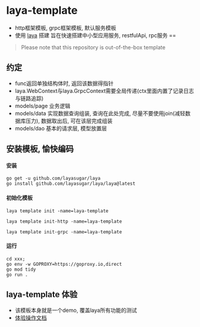 # laya-template

- http框架模板, grpc框架模板, 默认服务模板
- 使用 [laya](https://github.com/layasugar/laya) 搭建 旨在快速搭建中小型应用服务, restfulApi, rpc服务 ==

> Please note that this repository is out-of-the-box template

## 约定

- func返回单独结构体时, 返回该数据得指针
- laya.WebContext与laya.GrpcContext需要全局传递(ctx里面内置了记录日志与链路追踪)
- models/page 业务逻辑
- models/data 实现数据查询组装, 查询在此处完成, 尽量不要使用join(减轻数据库压力), 数据取出后, 可在该层完成组装
- models/dao 基本的请求层, 模型放置层

## 安装模板, 愉快编码
#### 安装
```shell
go get -u github.com/layasugar/laya
go install github.com/layasugar/laya/laya@latest
```
#### 初始化模板
```shell
laya template init -name=laya-template

laya template init-http -name=laya-template

laya template init-grpc -name=laya-template
```
#### 运行
```shell
cd xxx;
go env -w GOPROXY=https://goproxy.io,direct
go mod tidy
go run .
```

## laya-template 体验
- 该模板本身就是一个demo, 覆盖laya所有功能的测试
- [体验操作文档](https://github.com/layasugar/laya-template/blob/master/experience.md)